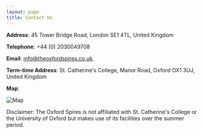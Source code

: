 ```yaml
---
layout: page
title: Contact Us
---
```


**Address**: 45 Tower Bridge Road, London SE1 4TL, United Kingdom

**Telephone**: +44 (0) 2030049708

**Email**: [info@theoxfordspires.co.uk](info@theoxfordspires.co.uk).

**Term-time Address**: St. Catherine's College, Manor Road, Oxford OX1 3UJ, United Kingdom

**Map**:
<!-- ![Map](http://kosrae.stcatz.ox.ac.uk/modules/ckeditor/ckfinder/userfiles/files/Col_02A3_1080.jpg) -->
![Map](https://dl.dropboxusercontent.com/u/516841/GlobalME/college.png)


<p class="message">
Disclaimer: The Oxford Spires is not affiliated with St. Catherine's College or the University of Oxford but makes use of its facilities over the summer period.
</p>
